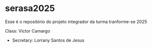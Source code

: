 # serasa2025
Esse é o repositório do projeto integrador da turma tranforme-se 2025


Class: Victor Camargo
 - Secretary: Lorrany Santos de Jesus 
